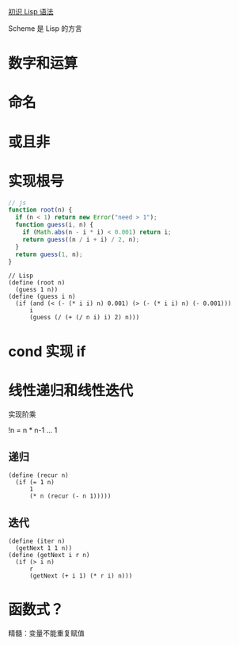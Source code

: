[初识 Lisp 语法](http://www.xumenger.com/lisp-20170215/)

Scheme 是 Lisp 的方言

# 数字和运算

# 命名

# 或且非

# 实现根号

```js
// js
function root(n) {
  if (n < 1) return new Error("need > 1");
  function guess(i, n) {
    if (Math.abs(n - i * i) < 0.001) return i;
    return guess((n / i + i) / 2, n);
  }
  return guess(1, n);
}
```

```Lisp
// Lisp
(define (root n)
  (guess 1 n))
(define (guess i n)
  (if (and (< (- (* i i) n) 0.001) (> (- (* i i) n) (- 0.001)))
      i
      (guess (/ (+ (/ n i) i) 2) n)))
```

# cond 实现 if

# 线性递归和线性迭代

实现阶乘

!n = n \* n-1 ... 1

## 递归

```Lisp
(define (recur n)
  (if (= 1 n)
      1
      (* n (recur (- n 1)))))
```

## 迭代

```Lisp
(define (iter n)
  (getNext 1 1 n))
(define (getNext i r n)
  (if (> i n)
      r
      (getNext (+ i 1) (* r i) n)))
```

# 函数式？

精髓：变量不能重复赋值
